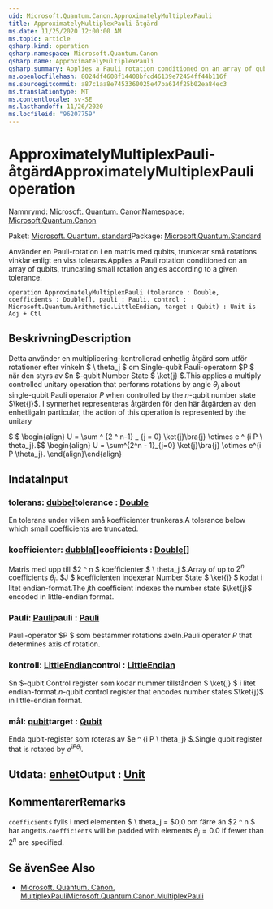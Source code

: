 ```yaml
---
uid: Microsoft.Quantum.Canon.ApproximatelyMultiplexPauli
title: ApproximatelyMultiplexPauli-åtgärd
ms.date: 11/25/2020 12:00:00 AM
ms.topic: article
qsharp.kind: operation
qsharp.namespace: Microsoft.Quantum.Canon
qsharp.name: ApproximatelyMultiplexPauli
qsharp.summary: Applies a Pauli rotation conditioned on an array of qubits, truncating small rotation angles according to a given tolerance.
ms.openlocfilehash: 8024df4608f14408bfcd46139e72454ff44b116f
ms.sourcegitcommit: a87c1aa8e7453360025e47ba614f25b02ea84ec3
ms.translationtype: MT
ms.contentlocale: sv-SE
ms.lasthandoff: 11/26/2020
ms.locfileid: "96207759"
---
```

# <a name="approximatelymultiplexpauli-operation"></a><span data-ttu-id="cc66a-102">ApproximatelyMultiplexPauli-åtgärd</span><span class="sxs-lookup"><span data-stu-id="cc66a-102">ApproximatelyMultiplexPauli operation</span></span>

<span data-ttu-id="cc66a-103">Namnrymd: [Microsoft. Quantum. Canon](xref:Microsoft.Quantum.Canon)</span><span class="sxs-lookup"><span data-stu-id="cc66a-103">Namespace: [Microsoft.Quantum.Canon](xref:Microsoft.Quantum.Canon)</span></span>

<span data-ttu-id="cc66a-104">Paket: [Microsoft. Quantum. standard](https://nuget.org/packages/Microsoft.Quantum.Standard)</span><span class="sxs-lookup"><span data-stu-id="cc66a-104">Package: [Microsoft.Quantum.Standard](https://nuget.org/packages/Microsoft.Quantum.Standard)</span></span>


<span data-ttu-id="cc66a-105">Använder en Pauli-rotation i en matris med qubits, trunkerar små rotations vinklar enligt en viss tolerans.</span><span class="sxs-lookup"><span data-stu-id="cc66a-105">Applies a Pauli rotation conditioned on an array of qubits, truncating small rotation angles according to a given tolerance.</span></span>

```qsharp
operation ApproximatelyMultiplexPauli (tolerance : Double, coefficients : Double[], pauli : Pauli, control : Microsoft.Quantum.Arithmetic.LittleEndian, target : Qubit) : Unit is Adj + Ctl
```


## <a name="description"></a><span data-ttu-id="cc66a-106">Beskrivning</span><span class="sxs-lookup"><span data-stu-id="cc66a-106">Description</span></span>

<span data-ttu-id="cc66a-107">Detta använder en multiplicering-kontrollerad enhetlig åtgärd som utför rotationer efter vinkeln $ \ theta_j $ om Single-qubit Pauli-operatorn $P $ när den styrs av $n $-qubit Number State $ \ket{j} $.</span><span class="sxs-lookup"><span data-stu-id="cc66a-107">This applies a multiply controlled unitary operation that performs rotations by angle $\theta_j$ about single-qubit Pauli operator $P$ when controlled by the $n$-qubit number state $\ket{j}$.</span></span>
<span data-ttu-id="cc66a-108">I synnerhet representeras åtgärden för den här åtgärden av den enhetliga</span><span class="sxs-lookup"><span data-stu-id="cc66a-108">In particular, the action of this operation is represented by the unitary</span></span>

<span data-ttu-id="cc66a-109">$ $ \begin{align} U = \sum ^ {2 ^ n-1} _ {j = 0} \ket{j}\bra{j} \otimes e ^ {i P \ theta_j}.</span><span class="sxs-lookup"><span data-stu-id="cc66a-109">$$ \begin{align} U = \sum^{2^n - 1}_{j=0} \ket{j}\bra{j} \otimes e^{i P \theta_j}.</span></span>
<span data-ttu-id="cc66a-110">\end{align}</span><span class="sxs-lookup"><span data-stu-id="cc66a-110">\end{align}</span></span>

##

## <a name="input"></a><span data-ttu-id="cc66a-111">Indata</span><span class="sxs-lookup"><span data-stu-id="cc66a-111">Input</span></span>

### <a name="tolerance--double"></a><span data-ttu-id="cc66a-112">tolerans: [dubbel](xref:microsoft.quantum.lang-ref.double)</span><span class="sxs-lookup"><span data-stu-id="cc66a-112">tolerance : [Double](xref:microsoft.quantum.lang-ref.double)</span></span>

<span data-ttu-id="cc66a-113">En tolerans under vilken små koefficienter trunkeras.</span><span class="sxs-lookup"><span data-stu-id="cc66a-113">A tolerance below which small coefficients are truncated.</span></span>


### <a name="coefficients--double"></a><span data-ttu-id="cc66a-114">koefficienter: [dubbla](xref:microsoft.quantum.lang-ref.double)[]</span><span class="sxs-lookup"><span data-stu-id="cc66a-114">coefficients : [Double](xref:microsoft.quantum.lang-ref.double)[]</span></span>

<span data-ttu-id="cc66a-115">Matris med upp till $2 ^ n $ koefficienter $ \ theta_j $.</span><span class="sxs-lookup"><span data-stu-id="cc66a-115">Array of up to $2^n$ coefficients $\theta_j$.</span></span> <span data-ttu-id="cc66a-116">$J $ koefficienten indexerar Number State $ \ket{j} $ kodat i litet endian-format.</span><span class="sxs-lookup"><span data-stu-id="cc66a-116">The $j$th coefficient indexes the number state $\ket{j}$ encoded in little-endian format.</span></span>


### <a name="pauli--pauli"></a><span data-ttu-id="cc66a-117">Pauli: [Pauli](xref:microsoft.quantum.lang-ref.pauli)</span><span class="sxs-lookup"><span data-stu-id="cc66a-117">pauli : [Pauli](xref:microsoft.quantum.lang-ref.pauli)</span></span>

<span data-ttu-id="cc66a-118">Pauli-operator $P $ som bestämmer rotations axeln.</span><span class="sxs-lookup"><span data-stu-id="cc66a-118">Pauli operator $P$ that determines axis of rotation.</span></span>


### <a name="control--littleendian"></a><span data-ttu-id="cc66a-119">kontroll: [LittleEndian](xref:Microsoft.Quantum.Arithmetic.LittleEndian)</span><span class="sxs-lookup"><span data-stu-id="cc66a-119">control : [LittleEndian](xref:Microsoft.Quantum.Arithmetic.LittleEndian)</span></span>

<span data-ttu-id="cc66a-120">$n $-qubit Control register som kodar nummer tillstånden $ \ket{j} $ i litet endian-format.</span><span class="sxs-lookup"><span data-stu-id="cc66a-120">$n$-qubit control register that encodes number states $\ket{j}$ in little-endian format.</span></span>


### <a name="target--qubit"></a><span data-ttu-id="cc66a-121">mål: [qubit](xref:microsoft.quantum.lang-ref.qubit)</span><span class="sxs-lookup"><span data-stu-id="cc66a-121">target : [Qubit](xref:microsoft.quantum.lang-ref.qubit)</span></span>

<span data-ttu-id="cc66a-122">Enda qubit-register som roteras av $e ^ {i P \ theta_j} $.</span><span class="sxs-lookup"><span data-stu-id="cc66a-122">Single qubit register that is rotated by $e^{i P \theta_j}$.</span></span>



## <a name="output--unit"></a><span data-ttu-id="cc66a-123">Utdata: [enhet](xref:microsoft.quantum.lang-ref.unit)</span><span class="sxs-lookup"><span data-stu-id="cc66a-123">Output : [Unit](xref:microsoft.quantum.lang-ref.unit)</span></span>



## <a name="remarks"></a><span data-ttu-id="cc66a-124">Kommentarer</span><span class="sxs-lookup"><span data-stu-id="cc66a-124">Remarks</span></span>

<span data-ttu-id="cc66a-125">`coefficients` fylls i med elementen $ \ theta_j = $0,0 om färre än $2 ^ n $ har angetts.</span><span class="sxs-lookup"><span data-stu-id="cc66a-125">`coefficients` will be padded with elements $\theta_j = 0.0$ if fewer than $2^n$ are specified.</span></span>

## <a name="see-also"></a><span data-ttu-id="cc66a-126">Se även</span><span class="sxs-lookup"><span data-stu-id="cc66a-126">See Also</span></span>

- [<span data-ttu-id="cc66a-127">Microsoft. Quantum. Canon. MultiplexPauli</span><span class="sxs-lookup"><span data-stu-id="cc66a-127">Microsoft.Quantum.Canon.MultiplexPauli</span></span>](xref:Microsoft.Quantum.Canon.MultiplexPauli)